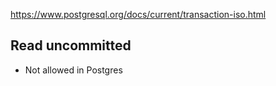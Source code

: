 https://www.postgresql.org/docs/current/transaction-iso.html

## Read uncommitted
- Not allowed in Postgres